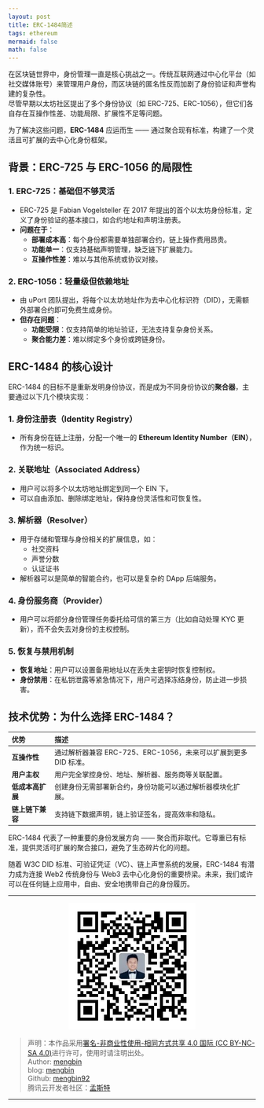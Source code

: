 ```yaml
---
layout: post
title: ERC-1484简述
tags: ethereum
mermaid: false
math: false
---  
```


在区块链世界中，身份管理一直是核心挑战之一。传统互联网通过中心化平台（如社交媒体账号）来管理用户身份，而区块链的匿名性反而加剧了身份验证和声誉构建的复杂性。  
尽管早期以太坊社区提出了多个身份协议（如 ERC-725、ERC-1056），但它们各自存在互操作性差、功能局限、扩展性不足等问题。  

为了解决这些问题，**ERC-1484** 应运而生 —— 通过聚合现有标准，构建了一个灵活且可扩展的去中心化身份框架。

## 背景：ERC-725 与 ERC-1056 的局限性  

### 1. ERC-725：基础但不够灵活  

- ERC-725 是 Fabian Vogelsteller 在 2017 年提出的首个以太坊身份标准，定义了身份验证的基本接口，如合约地址和声明注册表。  
- **问题在于**：
  - **部署成本高**：每个身份都需要单独部署合约，链上操作费用昂贵。
  - **功能单一**：仅支持基础声明管理，缺乏链下扩展能力。
  - **互操作性差**：难以与其他系统或协议对接。

### 2. ERC-1056：轻量级但依赖地址  

- 由 uPort 团队提出，将每个以太坊地址作为去中心化标识符（DID），无需额外部署合约即可免费生成身份。
- **但存在问题**：
  - **功能受限**：仅支持简单的地址验证，无法支持复杂身份关系。
  - **聚合能力差**：难以绑定多个身份或跨链身份。


## ERC-1484 的核心设计  

ERC-1484 的目标不是重新发明身份协议，而是成为不同身份协议的**聚合器**，主要通过以下几个模块实现：

### 1. 身份注册表（Identity Registry） 

- 所有身份在链上注册，分配一个唯一的 **Ethereum Identity Number（EIN）**，作为统一标识。

### 2. 关联地址（Associated Address） 

- 用户可以将多个以太坊地址绑定到同一个 EIN 下。
- 可以自由添加、删除绑定地址，保持身份灵活性和可恢复性。

### 3. 解析器（Resolver）  

- 用于存储和管理与身份相关的扩展信息，如：
  - 社交资料
  - 声誉分数
  - 认证证书
- 解析器可以是简单的智能合约，也可以是复杂的 DApp 后端服务。

### 4. 身份服务商（Provider）  

- 用户可以将部分身份管理任务委托给可信的第三方（比如自动处理 KYC 更新），而不会失去对身份的主权控制。

### 5. 恢复与禁用机制  

- **恢复地址**：用户可以设置备用地址以在丢失主密钥时恢复控制权。
- **身份禁用**：在私钥泄露等紧急情况下，用户可选择冻结身份，防止进一步损害。


## 技术优势：为什么选择 ERC-1484？  

| 优势 | 描述 |
| :--- | :--- |
| **互操作性** | 通过解析器兼容 ERC-725、ERC-1056，未来可以扩展到更多 DID 标准。 |
| **用户主权** | 用户完全掌控身份、地址、解析器、服务商等关联配置。 |
| **低成本高扩展** | 创建身份无需部署新合约，身份功能可以通过解析器模块化扩展。 |
| **链上链下兼容** | 支持链下数据声明，链上验证签名，提高效率和隐私。 |

ERC-1484 代表了一种重要的身份发展方向 —— 聚合而非取代。它尊重已有标准，提供灵活可扩展的聚合接口，避免了生态碎片化的问题。

随着 W3C DID 标准、可验证凭证（VC）、链上声誉系统的发展，ERC-1484 有潜力成为连接 Web2 传统身份与 Web3 去中心化身份的重要桥梁。未来，我们或许可以在任何链上应用中，自由、安全地携带自己的身份履历。

---

<div align="center">
  <img src="../img/qrcode_wechat.jpg" alt="孟斯特">
</div>

> 声明：本作品采用[署名-非商业性使用-相同方式共享 4.0 国际 (CC BY-NC-SA 4.0)](https://creativecommons.org/licenses/by-nc-sa/4.0/deed.zh)进行许可，使用时请注明出处。  
> Author: [mengbin](mengbin1992@outlook.com)  
> blog: [mengbin](https://mengbin.top)  
> Github: [mengbin92](https://mengbin92.github.io/)  
> 腾讯云开发者社区：[孟斯特](https://cloud.tencent.com/developer/user/6649301)  
---